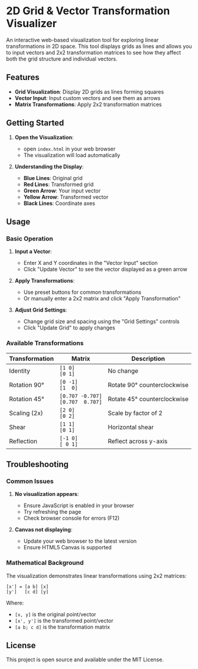 # 2D Grid & Vector Transformation Visualizer

An interactive web-based visualization tool for exploring linear transformations in 2D space. This tool displays grids as lines and allows you to input vectors and 2x2 transformation matrices to see how they affect both the grid structure and individual vectors.

## Features

- **Grid Visualization**: Display 2D grids as lines forming squares
- **Vector Input**: Input custom vectors and see them as arrows
- **Matrix Transformations**: Apply 2x2 transformation matrices

## Getting Started

1. **Open the Visualization**:
   - open `index.html` in your web browser
   - The visualization will load automatically

2. **Understanding the Display**:
   - **Blue Lines**: Original grid
   - **Red Lines**: Transformed grid
   - **Green Arrow**: Your input vector
   - **Yellow Arrow**: Transformed vector
   - **Black Lines**: Coordinate axes

## Usage

### Basic Operation

1. **Input a Vector**:
   - Enter X and Y coordinates in the "Vector Input" section
   - Click "Update Vector" to see the vector displayed as a green arrow

2. **Apply Transformations**:
   - Use preset buttons for common transformations
   - Or manually enter a 2x2 matrix and click "Apply Transformation"

3. **Adjust Grid Settings**:
   - Change grid size and spacing using the "Grid Settings" controls
   - Click "Update Grid" to apply changes

### Available Transformations

| Transformation | Matrix | Description |
|----------------|--------|-------------|
| Identity | `[1 0]`<br>`[0 1]` | No change |
| Rotation 90° | `[0 -1]`<br>`[1  0]` | Rotate 90° counterclockwise |
| Rotation 45° | `[0.707 -0.707]`<br>`[0.707  0.707]` | Rotate 45° counterclockwise |
| Scaling (2x) | `[2 0]`<br>`[0 2]` | Scale by factor of 2 |
| Shear | `[1 1]`<br>`[0 1]` | Horizontal shear |
| Reflection | `[-1 0]`<br>`[ 0 1]` | Reflect across y-axis |

## Troubleshooting

### Common Issues

1. **No visualization appears**:
   - Ensure JavaScript is enabled in your browser
   - Try refreshing the page
   - Check browser console for errors (F12)

2. **Canvas not displaying**:
   - Update your web browser to the latest version
   - Ensure HTML5 Canvas is supported

### Mathematical Background

The visualization demonstrates linear transformations using 2x2 matrices:

```
[x'] = [a b] [x]
[y']   [c d] [y]
```

Where:
- `[x, y]` is the original point/vector
- `[x', y']` is the transformed point/vector
- `[a b; c d]` is the transformation matrix

## License

This project is open source and available under the MIT License.